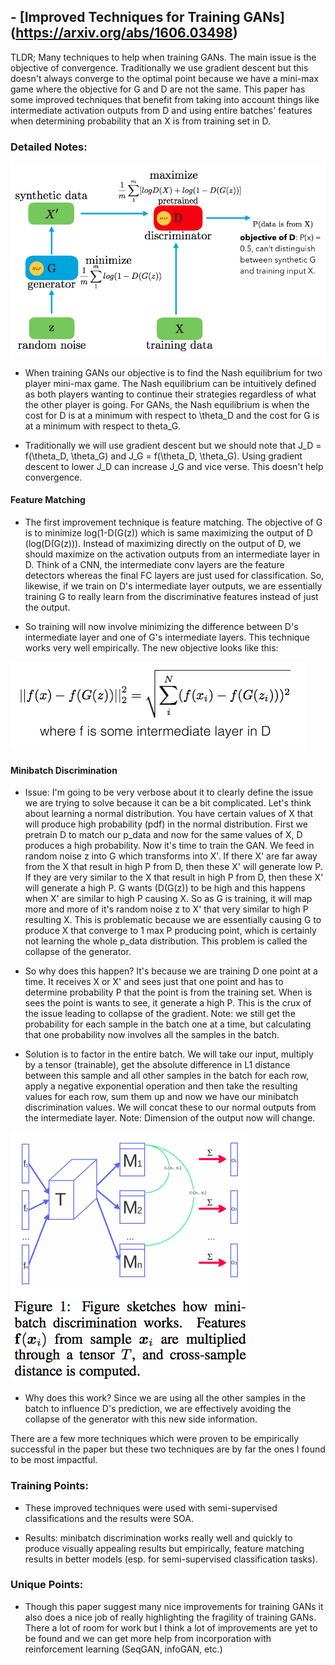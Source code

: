 ## - [Improved Techniques for Training GANs] (https://arxiv.org/abs/1606.03498)

TLDR; Many techniques to help when training GANs. The main issue is the objective of convergence. Traditionally we use gradient descent but this doesn't always converge to the optimal point because we have a mini-max game where the objective for G and D are not the same. This paper has some improved techniques that benefit from taking into account things like intermediate activation outputs from D and using entire batches' features when determining probability that an X is from training set in D.

### Detailed Notes:

![architecture](images/improved_gan/architecture.png)

- When training GANs our objective is to find the Nash equilibrium for two player mini-max game. The Nash equilibrium can be intuitively defined as both players wanting to continue their strategies regardless of what the other player is going. For GANs, the Nash equilibrium is when the cost for D is at a minimum with respect to \theta_D and the cost for G is at a minimum with respect to theta_G.

- Traditionally we will use gradient descent  but we should note that J_D = f(\theta_D, \theta_G) and J_G = f(\theta_D, \theta_G). Using gradient descent to lower J_D can increase J_G and vice verse. This doesn't help convergence.


#### Feature Matching

- The first improvement technique is feature matching. The objective of G is to minimize log(1-D(G(z)) which is same maximizing the output of D (log(D(G(z))). Instead of maximizing directly on the output of D, we should maximize on the activation outputs from an intermediate layer in D. Think of a CNN, the intermediate conv layers are the feature detectors whereas the final FC layers are just used for classification. So, likewise, if we train on D's intermediate layer outputs, we are essentially training G to really learn from the discriminative features instead of just the output. 

- So training will now involve minimizing the difference between D's intermediate layer and one of G's intermediate layers. This technique works very well empirically. The new objective looks like this:

![feature](images/improved_gan/feature.png)

#### Minibatch Discrimination

- Issue: I'm going to be very verbose about it to clearly define the issue we are trying to solve because it can be a bit complicated. Let's think about learning a normal distribution. You have certain values of X that will produce high probability (pdf) in the normal distribution. First we pretrain D to match our p_data and now for the same values of X, D produces a high probability. Now it's time to train the GAN. We feed in random noise z into G which transforms into X'. If there X' are far away from the X that result in high P from D, then these X' will generate low P. If they are very similar to the X that result in high P from D, then these X' will generate a high P. G wants (D(G(z)) to be high and this happens when X' are similar to high P causing X. So as G is training, it will map more and more of it's random noise z to X' that very similar to high P resulting X. This is problematic because we are essentially causing G to produce X that converge to 1 max P producing point, which is certainly not learning the whole p_data distribution. This problem is called the collapse of the generator. 

- So why does this happen? It's because we are training D one point at a time. It receives X or X' and sees just that one point and has to determine probability P that the point is from the training set. When is sees the point is wants to see, it generate a high P. This is the crux of the issue leading to collapse of the gradient. Note: we still get the probability for each sample in the batch one at a time, but calculating that one probability now involves all the samples in the batch.

- Solution is to factor in the entire batch. We will take our input, multiply by a tensor (trainable), get the absolute difference in L1 distance between this sample and all other samples in the batch for each row, apply a negative exponential operation and then take the resulting values for each row, sum them up and now we have our minibatch discrimination values. We will concat these to our normal outputs from the intermediate layer. Note: Dimension of the output now will change.

![minibatch](images/improved_gan/minibatch.png)

- Why does this work? Since we are using all the other samples in the batch to influence D's prediction, we are effectively avoiding the collapse of the generator with this new side information. 

There are a few more techniques which were proven to be empirically successful in the paper but these two techniques are by far the ones I found to be most impactful.


### Training Points:

- These improved techniques were used with semi-supervised classifications and the results were SOA.

- Results: minibatch discrimination works really well and quickly to produce visually appealing results but empirically, feature matching results in better models (esp. for semi-supervised classification tasks).


### Unique Points:

- Though this paper suggest many nice improvements for training GANs it also does a nice job of really highlighting the fragility of training GANs. There a lot of room for work but I think a lot of improvements are yet to be found and we can get more help from incorporation with reinforcement learning (SeqGAN, infoGAN, etc.)



